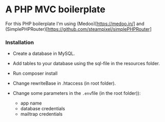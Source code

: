 # A PHP MVC boilerplate

For this PHP boilerplate I'm using (Medoo)[https://medoo.in/] and (SimplePHPRouter)[https://github.com/steampixel/simplePHPRouter]

### Installation

- Create a database in MySQL.

- Add tables to your database using the sql-file in the resources folder.

- Run composer install

- Change rewriteBase in .htaccess (in root folder).

- Change some parameters in the `.env`file (in the root folder)):
  - app name 
  - database credentials
  - mailtrap credentials
